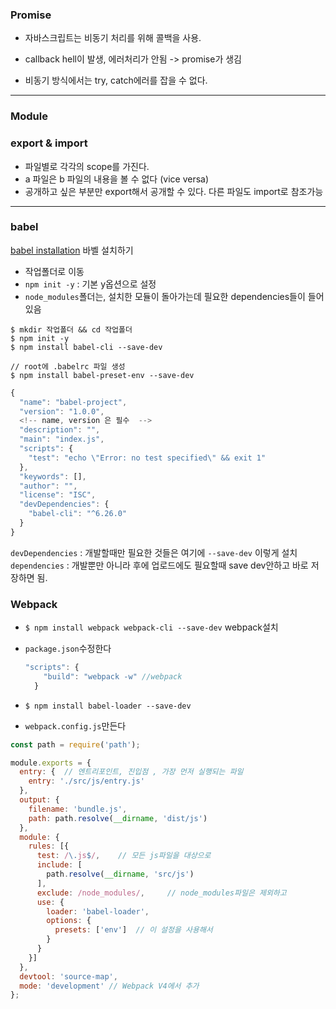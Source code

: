 ### Promise

- 자바스크립트는 비동기 처리를 위해 콜백을 사용.
- callback hell이 발생, 에러처리가 안됨 -> promise가 생김

- 비동기 방식에서는 try, catch에러를 잡을 수 없다.


---


### Module


### export & import

- 파일별로 각각의 scope를 가진다.
- a 파일은 b 파일의 내용을 볼 수 없다 (vice versa)
- 공개하고 싶은 부분만 export해서 공개할 수 있다. 다른 파일도 import로 참조가능


---

### babel
[babel installation](https://babeljs.io/docs/setup/#installation)
바벨 설치하기
- 작업폴더로 이동
- `npm init -y` : 기본 y옵션으로 설정
- `node_modules`폴더는, 설치한 모듈이 돌아가는데 필요한 dependencies들이 들어있음

```
$ mkdir 작업폴더 && cd 작업폴더
$ npm init -y
$ npm install babel-cli --save-dev

// root에 .babelrc 파일 생성
$ npm install babel-preset-env --save-dev

```


```js
{
  "name": "babel-project",
  "version": "1.0.0",
  <!-- name, version 은 필수  -->
  "description": "",
  "main": "index.js",
  "scripts": {
    "test": "echo \"Error: no test specified\" && exit 1"
  },
  "keywords": [],
  "author": "",
  "license": "ISC",
  "devDependencies": {
    "babel-cli": "^6.26.0"
  }
}
```



`devDependencies` : 개발할때만 필요한 것들은 여기에 `--save-dev` 이렇게 설치
`dependencies` : 개발뿐만 아니라 후에 업로드에도 필요할때 save dev안하고 바로 저장하면 됨.


### Webpack


- `$ npm install webpack webpack-cli --save-dev` webpack설치

- `package.json`수정한다
    ```js
    "scripts": {
        "build": "webpack -w" //webpack
      }
    ```

- `$ npm install babel-loader --save-dev`
- `webpack.config.js`만든다

```js
const path = require('path');

module.exports = {
  entry: {  // 엔트리포인트, 진입점 , 가장 먼저 실행되는 파일
    entry: './src/js/entry.js'
  },
  output: {
    filename: 'bundle.js',
    path: path.resolve(__dirname, 'dist/js')
  },
  module: {
    rules: [{
      test: /\.js$/,    // 모든 js파일을 대상으로
      include: [
        path.resolve(__dirname, 'src/js')
      ],
      exclude: /node_modules/,     // node_modules파일은 제외하고
      use: {
        loader: 'babel-loader',
        options: {
          presets: ['env']  // 이 설정을 사용해서
        }
      }
    }]
  },
  devtool: 'source-map',
  mode: 'development' // Webpack V4에서 추가
};
```
